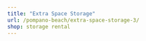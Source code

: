 ```yaml
---
title: "Extra Space Storage"
url: /pompano-beach/extra-space-storage-3/
shop: storage rental
---
```

